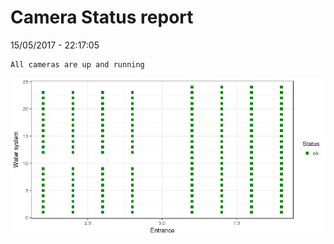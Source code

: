 Camera Status report
================
15/05/2017 - 22:17:05

    All cameras are up and running

![](camreport_files/figure-markdown_github/unnamed-chunk-2-1.png)
